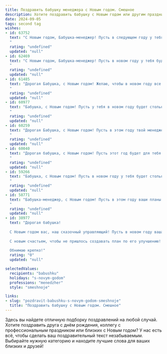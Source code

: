 ```yaml
---
title: Поздравить бабушку менеджера с Новым годом. Смешное
description: Хотите поздравить бабушку с Новым годом или другим праздником? Наш ИИ создаст незабываемое поздравление, а вы обязательно выделитесь среди других.  
date: 2024-09-05
tags: second tag
wishes:
- id: 63752
  text: "С Новым годом, Бабушка-менеджер! Пусть в следующем году у тебя будет столько успешных сделок, сколько пирожков ты печешь на Новый год, а конкуренты будут обходить тебя стороной, как мы обходим твою фирменную оливье! 😂
  "
  rating: "undefined"
  updated: "null"
- id: 62469
  text: "С Новым годом, Бабушка-менеджер! Пусть в новом году у тебя будет \"все под контролем\", а дефицит только на конфеты в твоей \"корзине\"!  🤪🎉
  "
  rating: "undefined"
  updated: "null"
- id: 61485
  text: "Дорогая Бабушка, с Новым годом! Желаю, чтобы в новом году все менеджеры работали как часы, а ты - могла расслабиться и наслаждаться заслуженным отдыхом! 😉🎉
  "
  rating: "undefined"
  updated: "null"
- id: 60977
  text: "Бабушка, с Новым годом! Пусть у тебя в новом году будет столько скидок, что даже ты - менеджер по распродажам - не успеешь за ними уследить! 😉🎉
  "
  rating: "undefined"
  updated: "null"
- id: 60259
  text: "Дорогая Бабушка, с Новым годом! Пусть в этом году твой менеджерский талант поможет тебе заключить выгодный контракт на вкусную еду, а твоя деловая хватка — на подарки! 🎄🎁🎉
  "
  rating: "undefined"
  updated: "null"
- id: 60040
  text: "Дорогая бабушка, с Новым годом! Пусть этот год будет для тебя таким же продуктивным, как и твой план продаж в декабре!  😉  Желаю тебе море позитива, крепкого здоровья и чтобы все твои менеджерские мечты сбылись в 2024 году! 🥂
  "
  rating: "undefined"
  updated: "null"
- id: 59266
  text: "Бабушка, с Новым годом! Пусть в новом году у тебя будет столько скидок, что даже самый хитрый менеджер позавидует! 😉🎉
  "
  rating: "undefined"
  updated: "null"
- id: 58771
  text: "Бабушка-менеджер, с Новым годом! Пусть в этом году ваши планы будут реализованы, а результаты превзойдут все ожидания! Главное, не забывайте про новогоднее настроение, пусть оно будет таким же ярким, как ваш праздничный костюм! 😉
  "
  rating: "undefined"
  updated: "null"
- id: 38977
  text: "Дорогая бабушка!
  
  С Новым годом вас, наш сказочный управляющий! Пусть в новом году ваша жизнь будет под управлением только ярких эмоций, а не бизнес-плана! Пусть на вашем столе всегда будет больше оливье, чем отчетов, а вместо забот - только радость и веселье. Желаю, чтобы под елкой были не только подарки, но и стабильность желаемого!
  
  С новым счастьем, чтобы не пришлось создавать план по его улучшению! Пусть на все ваши мечты и желания суперменеджер года скажет: \"Одобрено!\"
  
  Обнимаю крепко!"
  rating: "0"
  updated: "null"

selectedValues:
  recipients: "babushku"
  holidays: "s-novym-godom"
  professions: "menedzher"
  style: "smeshnoje"

links:
- slug: "pozdravit-babushku-s-novym-godom-smeshnoje"
  title: "Поздравить бабушку с Новым годом. Смешное"
---
```


Здесь вы найдете отличную подборку поздравлений на любой случай. 
Хотите поздравить друга с днём рождения, коллегу с профессиональным праздником или близких с Новым годом? У нас есть всё, чтобы сделать ваш поздравительный текст незабываемым. Выбирайте нужную категорию и находите лучшие слова для ваших близких и друзей!
